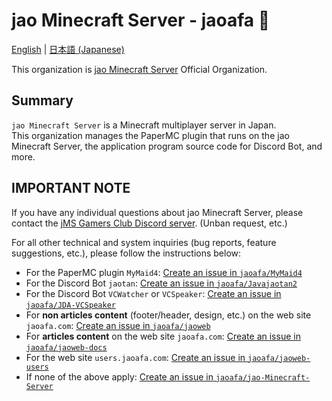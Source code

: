 # jao Minecraft Server - jaoafa 👋

[English](README.md) | [日本語 (Japanese)](README-ja.md)

This organization is [jao Minecraft Server](https://jaoafa.com) Official Organization.

## Summary

`jao Minecraft Server` is a Minecraft multiplayer server in Japan.  
This organization manages the PaperMC plugin that runs on the jao Minecraft Server, the application program source code for Discord Bot, and more.

## IMPORTANT NOTE

If you have any individual questions about jao Minecraft Server, please contact the [jMS Gamers Club Discord server](https://discord.gg/zEGrApgGfB). (Unban request, etc.)

For all other technical and system inquiries (bug reports, feature suggestions, etc.), please follow the instructions below:

- For the PaperMC plugin `MyMaid4`: [Create an issue in `jaoafa/MyMaid4`](https://github.com/jaoafa/MyMaid4/issues/new/choose)
- For the Discord Bot `jaotan`: [Create an issue in `jaoafa/Javajaotan2`](https://github.com/jaoafa/Javajaotan2/issues/new/choose)
- For the Discord Bot `VCWatcher` or `VCSpeaker`: [Create an issue in `jaoafa/JDA-VCSpeaker`](https://github.com/jaoafa/JDA-VCSpeaker/issues/new/choose)
- For **non articles content** (footer/header, design, etc.) on the web site `jaoafa.com`: [Create an issue in `jaoafa/jaoweb`](https://github.com/jaoafa/jaoweb/issues/new/choose)
- For **articles content** on the web site `jaoafa.com`: [Create an issue in `jaoafa/jaoweb-docs`](https://github.com/jaoafa/jaoweb-docs/issues/new/choose)
- For the web site `users.jaoafa.com`: [Create an issue in `jaoafa/jaoweb-users`](https://github.com/jaoafa/jaoweb-users/issues/new/choose)
- If none of the above apply: [Create an issue in `jaoafa/jao-Minecraft-Server`](https://github.com/jaoafa/jao-Minecraft-Server/issues/new/choose)
